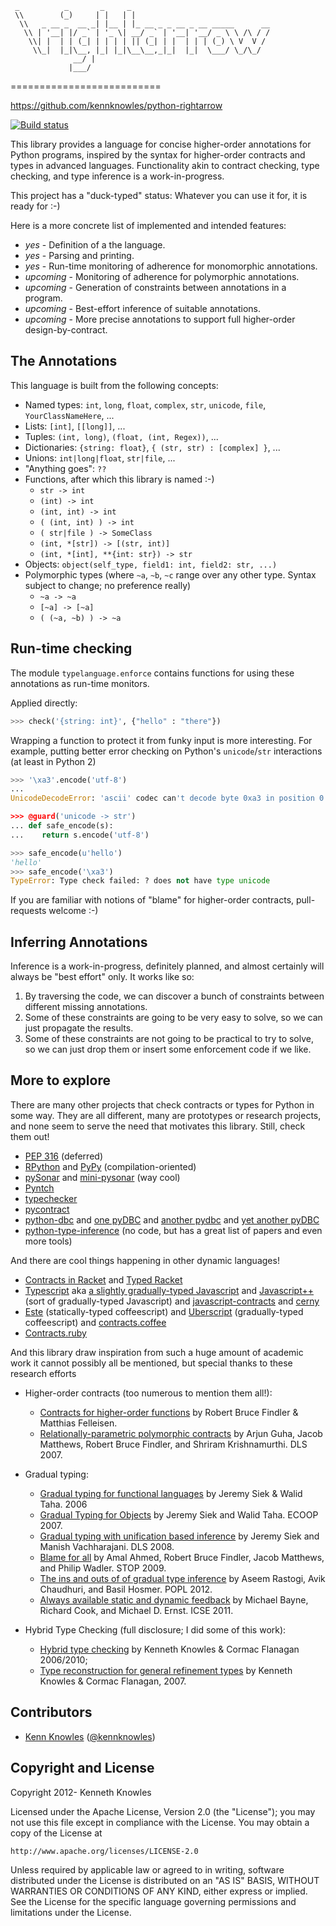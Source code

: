 ```
 _          _       _     _                               
 \\        (_)     | |   | |                              
  \\   _ __ _  __ _| |__ | |_ __ _ _ __ _ __ _____      __
   \\ | '__| |/ _` | '_ \| __/ _` | '__| '__/ _ \ \ /\ / /
    \\| |  | | (_| | | | | || (_| | |  | | | (_) \ V  V / 
     \\_|  |_|\__, |_| |_|\__\__,_|_|  |_|  \___/ \_/\_/  
              __/ |                                      
             |___/                                       
```

==========================

https://github.com/kennknowles/python-rightarrow

[![Build status](https://travis-ci.org/kennknowles/python-rightarrow.png)](https://travis-ci.org/kennknowles/python-rightarrow)

This library provides a language for concise higher-order annotations for Python programs, inspired
by the syntax for higher-order contracts and types in advanced languages. Functionality
akin to contract checking, type checking, and type inference is a work-in-progress.

This project has a "duck-typed" status: Whatever you can use it for, it is ready for :-)

Here is a more concrete list of implemented and intended features:

 - _yes_      - Definition of a the language.
 - _yes_      - Parsing and printing.
 - _yes_      - Run-time monitoring of adherence for monomorphic annotations.
 - _upcoming_ - Monitoring of adherence for polymorphic annotations.
 - _upcoming_ - Generation of constraints between annotations in a program.
 - _upcoming_ - Best-effort inference of suitable annotations.
 - _upcoming_ - More precise annotations to support full higher-order design-by-contract.


The Annotations
---------

This language is built from the following concepts:

 - Named types: `int`, `long`, `float`, `complex`, `str`, `unicode`, `file`, `YourClassNameHere`, ...
 - Lists: `[int]`, `[[long]]`, ...
 - Tuples: `(int, long)`, `(float, (int, Regex))`, ...
 - Dictionaries: `{string: float}`, `{ (str, str) : [complex] }`, ...
 - Unions: `int|long|float`, `str|file`, ...
 - "Anything goes": `??`
 - Functions, after which this library is named :-)
    - `str -> int`
    - `(int) -> int`
    - `(int, int) -> int`
    - `( (int, int) ) -> int`
    - `( str|file ) -> SomeClass`
    - `(int, *[str]) -> [(str, int)]`
    - `(int, *[int], **{int: str}) -> str`
 - Objects: `object(self_type, field1: int, field2: str, ...)`
 - Polymorphic types (where `~a`, `~b`, `~c` range over any other type. Syntax subject to change; no preference really)
    - `~a -> ~a`
    - `[~a] -> [~a]`
    - `( (~a, ~b) ) -> ~a`


Run-time checking
-----------------

The module `typelanguage.enforce` contains functions for using these annotations as run-time monitors.

Applied directly:

```python
>>> check('{string: int}', {"hello" : "there"})
```

Wrapping a function to protect it from funky input is more interesting.
For example, putting better error checking on Python's `unicode`/`str`
interactions (at least in Python 2)

```python
>>> '\xa3'.encode('utf-8')
...
UnicodeDecodeError: 'ascii' codec can't decode byte 0xa3 in position 0: ordinal not in range(128)

>>> @guard('unicode -> str')
... def safe_encode(s):
...    return s.encode('utf-8')

>>> safe_encode(u'hello')
'hello'
>>> safe_encode('\xa3')
TypeError: Type check failed: ? does not have type unicode
```

If you are familiar with notions of "blame" for higher-order contracts, pull-requests welcome :-)


Inferring Annotations
---------------------

Inference is a work-in-progress, definitely planned, and almost certainly will always be "best effort" only.
It works like so:

1. By traversing the code, we can discover a bunch of constraints between different missing annotations.
2. Some of these constraints are going to be very easy to solve, so we can just propagate the results.
3. Some of these constraints are not going to be practical to try to solve, so we
   can just drop them or insert some enforcement code if we like.


More to explore
---------------

There are many other projects that check contracts or types for Python in some way. 
They are all different, many are prototypes or research projects, and none 
seem to serve the need that motivates this library. Still, check them out!

 * [PEP 316](http://www.python.org/dev/peps/pep-0316/) (deferred)
 * [RPython](http://doc.pypy.org/en/latest/translation.html) and [PyPy](http://pypy.org/) (compilation-oriented)
 * [pySonar](http://yinwang0.wordpress.com/2010/09/12/pysonar/) and [mini-pysonar](https://github.com/yinwang0/mini-pysonar)
   (way cool)
 * [Pyntch](http://www.unixuser.org/~euske/python/pyntch/index.html)
 * [typechecker](https://github.com/shomah4a/typechecker)
 * [pycontract](http://www.wayforward.net/pycontract/)
 * [python-dbc](http://code.google.com/p/python-dbc/) 
   and [one pyDBC](http://www.nongnu.org/pydbc/) 
   and [another pydbc](https://github.com/cadrian/pydbc) 
   and [yet another pyDBC](https://github.com/Ceasar/pyDbC)
 * [python-type-inference](http://code.google.com/p/python-type-inference/wiki/Resources) (no code, but has a great list of papers and even more tools)

And there are cool things happening in other dynamic languages! 

 * [Contracts in Racket](http://docs.racket-lang.org/guide/contracts.html) and [Typed Racket](http://docs.racket-lang.org/ts-guide/)
 * [Typescript](http://www.typescriptlang.org/) 
   aka [a slightly gradually-typed Javascript](http://siek.blogspot.com/2012/10/is-typescript-gradually-typed-part-1.html)
   and [Javascript++](http://jspp.javascript.am/) (sort of gradually-typed Javascript)
   and [javascript-contracts](https://github.com/brownplt/javascript-contracts)
   and [cerny](http://www.cerny-online.com/cerny.js/)
 * [Este](https://github.com/Steida/este) (statically-typed coffeescript) 
   and [Uberscript](https://github.com/jstrachan/coffee-script/blob/master/TypeAnnotations.md) (gradually-typed coffeescript)
   and [contracts.coffee](http://disnetdev.com/contracts.coffee/)
 * [Contracts.ruby](https://github.com/egonSchiele/contracts.ruby)

And this library draw inspiration from such a huge amount of academic work it cannot possibly all
be mentioned, but special thanks to these research efforts

 - Higher-order contracts (too numerous to mention them all!):
   - [Contracts for higher-order functions](http://www.eecs.northwestern.edu/~robby/pubs/papers/ho-contracts-icfp2002.pdf)
     by Robert Bruce Findler & Matthias Felleisen.
   - [Relationally-parametric polymorphic contracts](http://cs.brown.edu/~sk/Publications/Papers/Published/gmfk-rel-par-poly-cont/paper.pdf)
     by Arjun Guha, Jacob Matthews, Robert Bruce Findler, and Shriram Krishnamurthi. DLS 2007.

 - Gradual typing:
   - [Gradual typing for functional languages](http://ecee.colorado.edu/~siek/pubs/pubs/2006/siek06_gradual.pdf)
     by Jeremy Siek & Walid Taha. 2006
   - [Gradual Typing for Objects](http://ecee.colorado.edu/~siek/gradual-obj.pdf)
     by Jeremy Siek and Walid Taha. ECOOP 2007.
   - [Gradual typing with unification based inference](http://ecee.colorado.edu/~siek/dls08igtlc.pdf)
     by Jeremy Siek and Manish Vachharajani. DLS 2008.
   - [Blame for all](http://homepages.inf.ed.ac.uk/wadler/papers/blame-for-all/blame-for-all.pdf)
     by Amal Ahmed, Robert Bruce Findler, Jacob Matthews, and Philip Wadler. STOP 2009.
   - [The ins and outs of of gradual type inference](http://www.cs.umd.edu/~avik/papers/iogti.pdf)
     by Aseem Rastogi, Avik Chaudhuri, and Basil Hosmer. POPL 2012.
   - [Always available static and dynamic feedback](http://homes.cs.washington.edu/~mernst/pubs/ductile-icse2011.pdf)
     by Michael Bayne, Richard Cook, and Michael D. Ernst. ICSE 2011.

 - Hybrid Type Checking (full disclosure; I did some of this work): 
   - [Hybrid type checking](http://users.soe.ucsc.edu/~cormac/papers/toplas09.pdf)
     by Kenneth Knowles & Cormac Flanagan 2006/2010; 
   - [Type reconstruction for general refinement types](http://users.soe.ucsc.edu/~cormac/papers/esop07.pdf)
     by Kenneth Knowles & Cormac Flanagan, 2007.


Contributors
------------

 * [Kenn Knowles](https://github.com/kennknowles) ([@kennknowles](https://twitter.com/KennKnowles))


Copyright and License
---------------------

Copyright 2012- Kenneth Knowles

Licensed under the Apache License, Version 2.0 (the "License");
you may not use this file except in compliance with the License.
You may obtain a copy of the License at

    http://www.apache.org/licenses/LICENSE-2.0

Unless required by applicable law or agreed to in writing, software
distributed under the License is distributed on an "AS IS" BASIS,
WITHOUT WARRANTIES OR CONDITIONS OF ANY KIND, either express or implied.
See the License for the specific language governing permissions and
limitations under the License.
